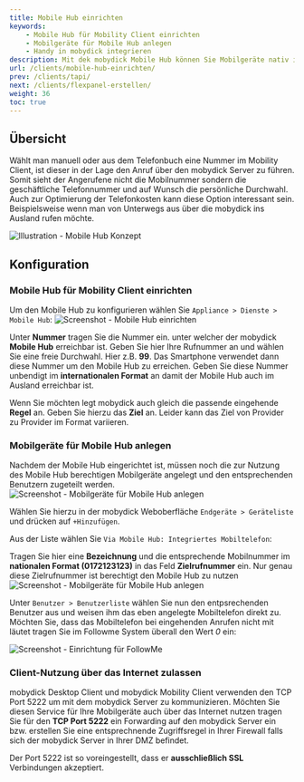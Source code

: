 ```yaml
---
title: Mobile Hub einrichten
keywords:
    - Mobile Hub für Mobility Client einrichten
    - Mobilgeräte für Mobile Hub anlegen
    - Handy in mobydick integrieren
description: Mit dek mobydick Mobile Hub können Sie Mobilgeräte nativ in mobydick integrieren.
url: /clients/mobile-hub-einrichten/
prev: /clients/tapi/
next: /clients/flexpanel-erstellen/
weight: 36
toc: true
---
```


## Übersicht

Wählt man manuell oder aus dem Telefonbuch eine Nummer im Mobility Client, ist dieser in der Lage den Anruf über den mobydick Server zu führen. Somit sieht der Angerufene nicht die Mobilnummer sondern die geschäftliche Telefonnummer und auf Wunsch die persönliche Durchwahl. Auch zur Optimierung der Telefonkosten kann diese Option interessant sein. Beispielsweise wenn man von Unterwegs aus über die mobydick ins Ausland rufen möchte.

![Illustration - Mobile Hub Konzept](../../images/mobile_hub_konzept.png?width=70% "Mobile Hub Konzept in der mobydick")


## Konfiguration

### Mobile Hub für Mobility Client einrichten
Um den Mobile Hub zu konfigurieren wählen Sie `Appliance > Dienste > Mobile Hub`:
![Screenshot - Mobile Hub einrichten](../../images/mobile_hub_einrichten.png?width=90% "Mobile Hub für Mobility Client einrichten")

Unter **Nummer** tragen Sie die Nummer ein. unter welcher der mobydick **Mobile Hub** erreichbar ist. Geben Sie hier Ihre Rufnummer an und wählen Sie eine freie Durchwahl. Hier z.B. **99**. Das Smartphone verwendet dann diese Nummer um den Mobile Hub zu erreichen. Geben Sie diese Nummer unbendigt im **internationalen Format** an damit der Mobile Hub auch im Ausland erreichbar ist.

Wenn Sie möchten legt mobydick auch gleich die passende eingehende **Regel** an. Geben Sie hierzu das **Ziel** an. Leider kann das Ziel von Provider zu Provider im Format variieren.

<!-- //FixME Details siehe Aemter und Rufregeln anlegen. -->

### Mobilgeräte für Mobile Hub anlegen
Nachdem der Mobile Hub eingerichtet ist, müssen noch die zur Nutzung des Mobile Hub berechtigen Mobilgeräte angelegt und den entsprechenden Benutzern zugeteilt werden.
![Screenshot - Mobilgeräte für Mobile Hub anlegen](../../images/mobile_hub_hinzufuegen.png?width=70% "Mobilgeräte für Mobile Hub anlegen")

Wählen Sie hierzu in der mobydick Weboberfläche `Endgeräte > Geräteliste` und drücken auf `+Hinzufügen`.  

Aus der Liste wählen Sie `Via Mobile Hub: Integriertes Mobiltelefon`:

Tragen Sie hier eine **Bezeichnung** und die entsprechende Mobilnummer im **nationalen Format (0172123123)** in das Feld **Zielrufnummer** ein. Nur genau diese Zielrufnummer ist berechtigt den Mobile Hub zu nutzen
![Screenshot - Mobilgeräte für Mobile Hub anlegen](../../images/mobile_hub_externes_telefon.png?width=90% "Mobilgeräte für Mobile Hub anlegen")

Unter `Benutzer > Benutzerliste` wählen Sie nun den entpsrechenden Benutzer aus und weisen ihm das eben angelegte Mobiltelefon direkt zu. Möchten Sie, dass das Mobiltelefon bei eingehenden Anrufen nicht mit läutet tragen Sie im Followme System überall den Wert *0* ein:

![Screenshot - Einrichtung für FollowMe](../../images/mobile_hub_followme.png?width=90% "FollowMe Settings für Mobilgeräte")


### Client-Nutzung über das Internet zulassen

mobydick Desktop Client und mobydick Mobility Client verwenden den TCP Port 5222 um mit dem mobydick Server zu kommunizieren. Möchten Sie diesen Service für Ihre Mobilgeräte auch über das Internet nutzen tragen Sie für den **TCP Port 5222** ein Forwarding auf den mobydick Server ein bzw. erstellen Sie eine entsprechnende Zugriffsregel in Ihrer Firewall falls sich der mobydick Server in Ihrer DMZ befindet.

Der Port 5222 ist so voreingestellt, dass er **ausschließlich SSL** Verbindungen akzeptiert.
